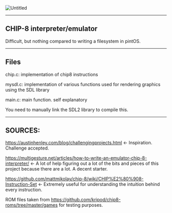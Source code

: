 ![Untitled](https://github.com/user-attachments/assets/bc6fd4f4-439b-48fe-831a-7214a588c2f9)

-----------------------------------------------------------------------
CHIP-8 interpreter/emulator
------------------------------------------------------------------------

Difficult, but nothing compared to writing a filesystem in pintOS. 

-------------------------------------------------------------------------
Files
-------------------------------------------------------------------------

chip.c: implementation of chip8 instructions

mysdl.c: implementation of various functions used for rendering graphics using the SDL library

main.c: main function. self explanatory 


You need to manually link the SDL2 library to compile this. 


--------------------------------------------------------------------------
SOURCES:
-------------------------------------------------------------------------

https://austinhenley.com/blog/challengingprojects.html <- Inspiration. Challenge accepted.

https://multigesture.net/articles/how-to-write-an-emulator-chip-8-interpreter/ <- A lot of help figuring out a lot of the bits and pieces of this project because there are a lot. A decent starter.

https://github.com/mattmikolay/chip-8/wiki/CHIP%E2%80%908-Instruction-Set <- Extremely useful for understanding the intuition behind every instruction. 

ROM files taken from https://github.com/kripod/chip8-roms/tree/master/games for testing purposes. 

